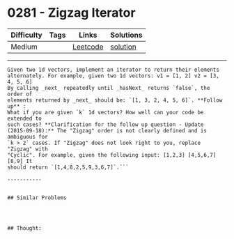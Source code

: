 # 0281 - Zigzag Iterator

Difficulty  | Tags | Links | Solutions
----------- | ---- | ----- | -----
Medium |  | [Leetcode](https://leetcode.com/problems/zigzag-iterator) | [solution](https://leetcode.com/problems/zigzag-iterator/solution/)


-----------

```
Given two 1d vectors, implement an iterator to return their elements
alternately. For example, given two 1d vectors: v1 = [1, 2] v2 = [3, 4, 5, 6]
By calling _next_ repeatedly until _hasNext_ returns `false`, the order of
elements returned by _next_ should be: `[1, 3, 2, 4, 5, 6]`. **Follow up** :
What if you are given `k` 1d vectors? How well can your code be extended to
such cases? **Clarification for the follow up question - Update
(2015-09-18):** The "Zigzag" order is not clearly defined and is ambiguous for
`k > 2` cases. If "Zigzag" does not look right to you, replace "Zigzag" with
"Cyclic". For example, given the following input: [1,2,3] [4,5,6,7] [8,9] It
should return `[1,4,8,2,5,9,3,6,7]`.```

-----------


## Similar Problems




## Thought:
